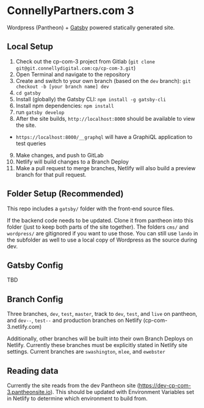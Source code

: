 # ConnellyPartners.com 3

Wordpress (Pantheon) + [Gatsby](https://gatsbyjs.org) powered statically generated site.

## Local Setup

1. Check out the cp-com-3 project from Gitlab (`git clone git@git.connellydigital.com:cp/cp-com-3.git`)
2. Open Terminal and navigate to the repository
3. Create and switch to your own branch (based on the `dev` branch): `git checkout -b [your branch name] dev`
4. `cd gatsby`
5. Install (globally) the Gatsby CLI: `npm install -g gatsby-cli`
6. Install npm dependencies: `npm install`
7. run `gatsby develop`
8. After the site builds, `http://localhost:8000` should be available to view the site.
  - `https://localhost:8000/__graphql` will have a GraphiQL application to test queries
9. Make changes, and push to GitLab
10. Netlify will build changes to a Branch Deploy
11. Make a pull request to merge branches, Netlify will also build a preview branch for that pull request.

## Folder Setup (Recommended)

This repo includes a `gatsby/` folder with the front-end source files.

If the backend code needs to be updated. Clone it from pantheon into this folder (just to keep both parts of the site together). The folders `cms/` and `wordpress/` are gitignored if you want to use those. You can still use `lando` in the subfolder as well to use a local copy of Wordpress as the source during dev.

## Gatsby Config

TBD

## Branch Config

Three branches, `dev`, `test`, `master`, track to `dev`, `test`, and `live` on pantheon, and `dev--`, `test--` and production branches on Netlify (cp-com-3.netlify.com)

Additionally, other branches will be built into their own Branch Deploys on Netlify. Currently these branches must be explicitly stated in Netlify site settings. Current branches are `swashington`, `mlee`, and `ewebster`

## Reading data

Currently the site reads from the dev Pantheon site (https://dev-cp-com-3.pantheonsite.io). This should be updated with Environment Variables set in Netlify to determine which environment to build from.